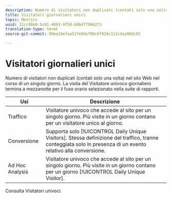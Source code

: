 ```yaml
---
description: Numero di visitatori non duplicati (contati solo una volta) nel sito Web nel corso di un singolo giorno. La visita del Visitatore univoco giornaliero termina a mezzanotte per il fuso orario selezionato nella suite di rapporti.
title: Visitatori giornalieri unici
topic: Metrics
uuid: 31cc98e0-5c81-4893-9f50-b0b47799d2f3
translation-type: tm+mt
source-git-commit: 99ee24efaa517e8da700c67818c111c4aa90dc02

---
```



# Visitatori giornalieri unici

Numero di visitatori non duplicati (contati solo una volta) nel sito Web nel corso di un singolo giorno. La visita del Visitatore univoco giornaliero termina a mezzanotte per il fuso orario selezionato nella suite di rapporti.

| Usi | Descrizione |
|---|---|
| Traffico | Visitatore univoco che accede al sito per un singolo giorno. Più visite in un giorno contano per un visitatore unico al giorno. |
| Conversione | Supporta solo [!UICONTROL Daily Unique Visitors]. Stessa definizione del traffico, tranne conteggiata solo in presenza di un evento relativo alla conversione. |
| Ad Hoc Analysis | Visitatore univoco che accede al sito per un singolo giorno. Più visite in un giorno contano per un giorno [!UICONTROL Daily Unique Visitor]. |

Consulta Visitatori [](/help/components/c-variables/c-metrics/metrics-unique-visitors.md)univoci.
